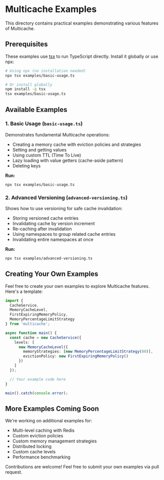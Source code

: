 # Multicache Examples

This directory contains practical examples demonstrating various features of Multicache.

## Prerequisites

These examples use [tsx](https://github.com/privatenumber/tsx) to run TypeScript directly. Install it globally or use npx:

```bash
# Using npx (no installation needed)
npx tsx examples/basic-usage.ts

# Or install globally
npm install -g tsx
tsx examples/basic-usage.ts
```

## Available Examples

### 1. Basic Usage (`basic-usage.ts`)

Demonstrates fundamental Multicache operations:
- Creating a memory cache with eviction policies and strategies
- Setting and getting values
- Using custom TTL (Time To Live)
- Lazy loading with value getters (cache-aside pattern)
- Deleting keys

**Run:**
```bash
npx tsx examples/basic-usage.ts
```

### 2. Advanced Versioning (`advanced-versioning.ts`)

Shows how to use versioning for safe cache invalidation:
- Storing versioned cache entries
- Invalidating cache by version increment
- Re-caching after invalidation
- Using namespaces to group related cache entries
- Invalidating entire namespaces at once

**Run:**
```bash
npx tsx examples/advanced-versioning.ts
```

## Creating Your Own Examples

Feel free to create your own examples to explore Multicache features. Here's a template:

```typescript
import {
  CacheService,
  MemoryCacheLevel,
  FirstExpiringMemoryPolicy,
  MemoryPercentageLimitStrategy
} from 'multicache';

async function main() {
  const cache = new CacheService({
    levels: [
      new MemoryCacheLevel({
        memoryStrategies: [new MemoryPercentageLimitStrategy(80)],
        evictionPolicy: new FirstExpiringMemoryPolicy()
      })
    ]
  });

  // Your example code here
}

main().catch(console.error);
```

## More Examples Coming Soon

We're working on additional examples for:
- Multi-level caching with Redis
- Custom eviction policies
- Custom memory management strategies
- Distributed locking
- Custom cache levels
- Performance benchmarking

Contributions are welcome! Feel free to submit your own examples via pull request.
